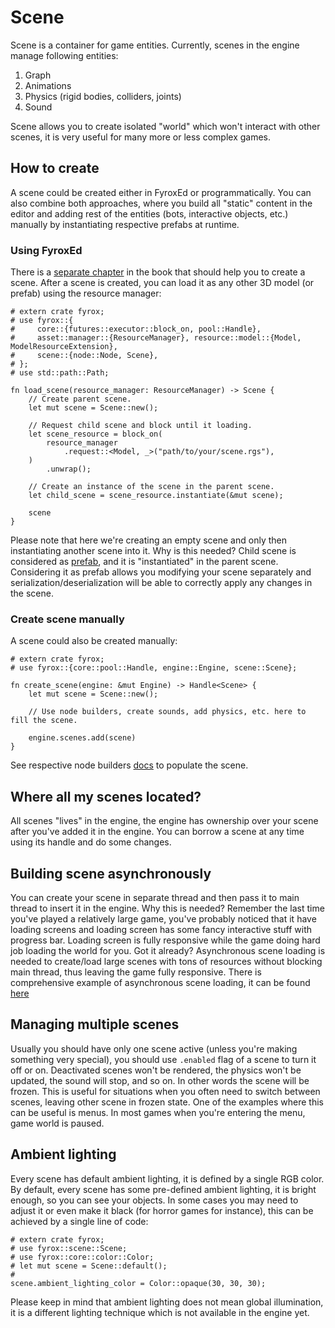 # Scene 

Scene is a container for game entities. Currently, scenes in the engine manage following entities:

1) Graph
2) Animations
3) Physics (rigid bodies, colliders, joints)
4) Sound 

Scene allows you to create isolated "world" which won't interact with other scenes, it is very useful for many
more or less complex games.

## How to create

A scene could be created either in FyroxEd or programmatically. You can also combine both approaches, where
you build all "static" content in the editor and adding rest of the entities (bots, interactive objects, etc.)
manually by instantiating respective prefabs at runtime.

### Using FyroxEd

There is a [separate chapter](../../fyrox/beginning/editor_overview.md) in the book that should help you to create a 
scene. After a scene is created, you can load it as any other 3D model (or prefab) using the resource manager:

```rust,no_run
# extern crate fyrox;
# use fyrox::{
#     core::{futures::executor::block_on, pool::Handle},
#     asset::manager::{ResourceManager}, resource::model::{Model, ModelResourceExtension},
#     scene::{node::Node, Scene},
# };
# use std::path::Path;

fn load_scene(resource_manager: ResourceManager) -> Scene {
    // Create parent scene.
    let mut scene = Scene::new();

    // Request child scene and block until it loading.
    let scene_resource = block_on(
        resource_manager
            .request::<Model, _>("path/to/your/scene.rgs"),
    )
        .unwrap();

    // Create an instance of the scene in the parent scene.
    let child_scene = scene_resource.instantiate(&mut scene);

    scene
}
```

Please note that here we're creating an empty scene and only then instantiating another scene into it. Why is this
needed? Child scene is considered as [prefab](./prefab.md), and it is "instantiated" in the parent scene. Considering 
it as prefab allows you modifying your scene separately and serialization/deserialization will be able to correctly
apply any changes in the scene.

### Create scene manually

A scene could also be created manually:

```rust,no_run
# extern crate fyrox;
# use fyrox::{core::pool::Handle, engine::Engine, scene::Scene};

fn create_scene(engine: &mut Engine) -> Handle<Scene> {
    let mut scene = Scene::new();

    // Use node builders, create sounds, add physics, etc. here to fill the scene.

    engine.scenes.add(scene)
}
```

See respective node builders [docs](../scene/graph.md#using-node-builders) to populate the scene.

## Where all my scenes located?

All scenes "lives" in the engine, the engine has ownership over your scene after you've added it in the engine.
You can borrow a scene at any time using its handle and do some changes.

## Building scene asynchronously 

You can create your scene in separate thread and then pass it to main thread to insert it in the engine. Why this 
is needed? Remember the last time you've played a relatively large game, you've probably noticed that it have 
loading screens and loading screen has some fancy interactive stuff with progress bar. Loading screen is fully 
responsive while the game doing hard job loading the world for you. Got it already? Asynchronous scene loading is
needed to create/load large scenes with tons of resources without blocking main thread, thus leaving the game 
fully responsive. There is comprehensive example of asynchronous scene loading, it can be found 
[here](https://github.com/FyroxEngine/Fyrox/blob/master/examples/async.rs)  

## Managing multiple scenes

Usually you should have only one scene active (unless you're making something very special), you should use 
`.enabled` flag of a scene to turn it off or on. Deactivated scenes won't be rendered, the physics won't be
updated, the sound will stop, and so on. In other words the scene will be frozen. This is useful for situations
when you often need to switch between scenes, leaving other scene in frozen state. One of the examples where this
can be useful is menus. In most games when you're entering the menu, game world is paused. 

## Ambient lighting

Every scene has default ambient lighting, it is defined by a single RGB color. By default, every scene has 
some pre-defined ambient lighting, it is bright enough, so you can see your objects. In some cases you may 
need to adjust it or even make it black (for horror games for instance), this can be achieved by a single
line of code:

```rust,no_run
# extern crate fyrox;
# use fyrox::scene::Scene;
# use fyrox::core::color::Color;
# let mut scene = Scene::default();
# 
scene.ambient_lighting_color = Color::opaque(30, 30, 30); 
```

Please keep in mind that ambient lighting does not mean global illumination, it is a different lighting technique
which is not available in the engine yet.